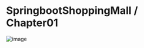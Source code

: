 # SpringbootShoppingMall / Chapter01

![image](https://user-images.githubusercontent.com/77163842/174022805-2070c1fb-ddb7-4e84-a033-38684d5a5785.png)

